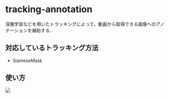 # tracking-annotation
深層学習などを用いたトラッキングによって，動画から取得できる画像へのアノテーションを補助する．
## 対応しているトラッキング方法
- SiameseMask

## 使い方
<img src="https://dl.dropboxusercontent.com/s/kpzubae18doglle/simple_use.gif">